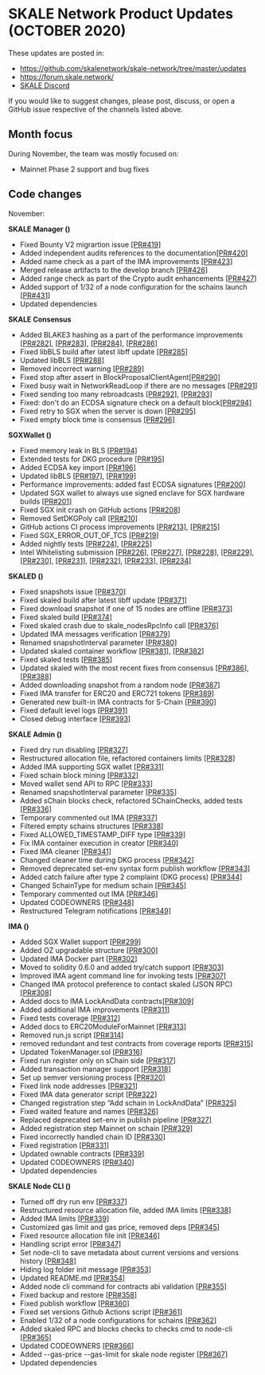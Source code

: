 # SKALE Network Product Updates (OCTOBER 2020)

These updates are posted in: 

-   <https://github.com/skalenetwork/skale-network/tree/master/updates>
-   <https://forum.skale.network/>
-   [SKALE Discord](https://discord.gg/vvUtWJB)

If you would like to suggest changes, please post, discuss, or open a GitHub issue respective of the channels listed above.

## Month focus

During November, the team was mostly focused on:

-   Mainnet Phase 2 support and bug fixes


## Code changes

November:

**SKALE Manager ()**

-   Fixed Bounty V2 migrartion issue [\[PR#419\]](https://github.com/skalenetwork/skale-manager/pull/419)
-   Added independent audits references to the documentation[\[PR#420\]](https://github.com/skalenetwork/skale-manager/pull/420)
-   Added name check as a part of the IMA improvements [\[PR#423\]](https://github.com/skalenetwork/skale-manager/pull/423)
-   Merged release artifacts to the develop branch [\[PR#426\]](https://github.com/skalenetwork/skale-manager/pull/426)
-   Added range check as part of the Crypto audit enhancements [\[PR#427\]](https://github.com/skalenetwork/skale-manager/pull/427)
-   Added support of 1/32 of a node configuration for the schains launch [\[PR#431\]](https://github.com/skalenetwork/skale-manager/pull/431)
-   Updated dependencies

**SKALE Consensus**

-   Added BLAKE3 hashing as a part of the performance improvements [\[PR#282\]](https://github.com/skalenetwork/skale-consensus/pull/282), [\[PR#283\]](https://github.com/skalenetwork/skale-consensus/pull/283), [\[PR#284\]](https://github.com/skalenetwork/skale-consensus/pull/284), [\[PR#286\]](https://github.com/skalenetwork/skale-consensus/pull/286)
-   Fixed libBLS build after latest libff update [\[PR#285\]](https://github.com/skalenetwork/skale-consensus/pull/285)
-   Updated libBLS [\[PR#288\]](https://github.com/skalenetwork/skale-consensus/pull/288)
-   Removed incorrect warning [\[PR#289\]](https://github.com/skalenetwork/skale-consensus/pull/289)
-   Fixed stop after assert in BlockProposalClientAgent[\[PR#290\]](https://github.com/skalenetwork/skale-consensus/pull/290)
-   Fixed busy wait in NetworkReadLoop if there are no messages [\[PR#291\]](https://github.com/skalenetwork/skale-consensus/pull/291)
-   Fixed sending too many rebroadcasts [\[PR#292\]](https://github.com/skalenetwork/skale-consensus/pull/292), [\[PR#293\]](https://github.com/skalenetwork/skale-consensus/pull/293)
-   Fixed: don't do an ECDSA signature check on a default block[\[PR#294\]](https://github.com/skalenetwork/skale-consensus/pull/294)
-   Fixed retry to SGX when the server is down [\[PR#295\]](https://github.com/skalenetwork/skale-consensus/pull/295)
-   Fixed empty block time is consensus [\[PR#296\]](https://github.com/skalenetwork/skale-consensus/pull/296)

**SGXWallet ()**

-   Fixed memory leak in BLS [\[PR#194\]](https://github.com/skalenetwork/SGXWallet/pull/194)
-   Extended tests for DKG procedure [\[PR#195\]](https://github.com/skalenetwork/SGXWallet/pull/195)
-   Added ECDSA key import [\[PR#196\]](https://github.com/skalenetwork/SGXWallet/pull/196)
-   Updated libBLS [\[PR#197\]](https://github.com/skalenetwork/SGXWallet/pull/197), [\[PR#199\]](https://github.com/skalenetwork/SGXWallet/pull/199)
-   Performance improvements: added fast ECDSA signatures [\[PR#200\]](https://github.com/skalenetwork/SGXWallet/pull/200)
-   Updated SGX wallet to always use signed enclave for SGX hardware builds [\[PR#201\]](https://github.com/skalenetwork/SGXWallet/pull/201)
-   Fixed SGX init crash on GitHub actions [\[PR#208\]](https://github.com/skalenetwork/SGXWallet/pull/208)
-   Removed SetDKGPoly call [\[PR#210\]](https://github.com/skalenetwork/SGXWallet/pull/210)
-   GitHub actions CI process improvements [\[PR#213\]](https://github.com/skalenetwork/SGXWallet/pull/213), [\[PR#215\]](https://github.com/skalenetwork/SGXWallet/pull/215)
-   Fixed SGX_ERROR_OUT_OF_TCS  [\[PR#219\]](https://github.com/skalenetwork/SGXWallet/pull/219)
-   Added nightly tests  [\[PR#224\]](https://github.com/skalenetwork/SGXWallet/pull/224), [\[PR#225\]](https://github.com/skalenetwork/SGXWallet/pull/225)
-   Intel Whitelisting submission [\[PR#226\]](https://github.com/skalenetwork/SGXWallet/pull/226), [\[PR#227\]](https://github.com/skalenetwork/SGXWallet/pull/227), [\[PR#228\]](https://github.com/skalenetwork/SGXWallet/pull/228), [\[PR#229\]](https://github.com/skalenetwork/SGXWallet/pull/229), [\[PR#230\]](https://github.com/skalenetwork/SGXWallet/pull/230), [\[PR#231\]](https://github.com/skalenetwork/SGXWallet/pull/231), [\[PR#232\]](https://github.com/skalenetwork/SGXWallet/pull/232), [\[PR#233\]](https://github.com/skalenetwork/SGXWallet/pull/233), [\[PR#234\]](https://github.com/skalenetwork/SGXWallet/pull/234)

**SKALED ()**

-   Fixed snapshots issue [\[PR#370\]](https://github.com/skalenetwork/skaled/pull/370)
-   Fixed skaled build after latest libff update [\[PR#371\]](https://github.com/skalenetwork/skaled/pull/371)
-   Fixed download snapshot if one of 15 nodes are offline [\[PR#373\]](https://github.com/skalenetwork/skaled/pull/373)
-   Fixed skaled build [\[PR#374\]](https://github.com/skalenetwork/skaled/pull/374)
-   Fixed skaled crash due to skale_nodesRpcInfo call [\[PR#376\]](https://github.com/skalenetwork/skaled/pull/376)
-   Updated IMA messages verification [\[PR#379\]](https://github.com/skalenetwork/skaled/pull/379)
-   Renamed snapshotInterval parameter [\[PR#380\]](https://github.com/skalenetwork/skaled/pull/380)
-   Updated skaled container workflow [\[PR#381\]](https://github.com/skalenetwork/skaled/pull/381), [\[PR#382\]](https://github.com/skalenetwork/skaled/pull/382)
-   Fixed skaled tests [\[PR#385\]](https://github.com/skalenetwork/skaled/pull/385)
-   Updated skaled with the most recent fixes from consensus [\[PR#386\]](https://github.com/skalenetwork/skaled/pull/386), [\[PR#388\]](https://github.com/skalenetwork/skaled/pull/388)
-   Added downloading snapshot from a random node [\[PR#387\]](https://github.com/skalenetwork/skaled/pull/387)
-   Fixed IMA transfer for ERC20 and ERC721 tokens [\[PR#389\]](https://github.com/skalenetwork/skaled/pull/389)
-   Generated new built-in IMA contracts for S-Chain [\[PR#390\]](https://github.com/skalenetwork/skaled/pull/390)
-   Fixed default level logs [\[PR#391\]](https://github.com/skalenetwork/skaled/pull/391)
-   Closed debug interface [\[PR#393\]](https://github.com/skalenetwork/skaled/pull/393)

**SKALE Admin ()**

-   Fixed dry run disabling [\[PR#327\]](https://github.com/skalenetwork/skale-admin/pull/327)
-   Restructured allocation file, refactored containers limits [\[PR#328\]](https://github.com/skalenetwork/skale-admin/pull/328)
-   Added IMA supporting SGX wallet [\[PR#331\]](https://github.com/skalenetwork/skale-admin/pull/331)
-   Fixed schain block mining [\[PR#332\]](https://github.com/skalenetwork/skale-admin/pull/332)
-   Moved wallet send API to RPC [\[PR#333\]](https://github.com/skalenetwork/skale-admin/pull/333)
-   Renamed snapshotInterval parameter [\[PR#335\]](https://github.com/skalenetwork/skale-admin/pull/335)
-   Added sChain blocks check, refactored SChainChecks, added tests [\[PR#336\]](https://github.com/skalenetwork/skale-admin/pull/336)
-   Temporary commented out IMA [\[PR#337\]](https://github.com/skalenetwork/skale-admin/pull/337)
-   Filtered empty schains structures [\[PR#338\]](https://github.com/skalenetwork/skale-admin/pull/338)
-   Fixed ALLOWED_TIMESTAMP_DIFF type [\[PR#339\]](https://github.com/skalenetwork/skale-admin/pull/339)
-   Fix IMA container execution in creator [\[PR#340\]](https://github.com/skalenetwork/skale-admin/pull/340)
-   Fixed IMA cleaner [\[PR#341\]](https://github.com/skalenetwork/skale-admin/pull/341)
-   Changed cleaner time during DKG process [\[PR#342\]](https://github.com/skalenetwork/skale-admin/pull/342)
-   Removed deprecated set-env syntax form publish workflow [\[PR#343\]](https://github.com/skalenetwork/skale-admin/pull/343)
-   Added catch failure after type 2 complaint (DKG process)  [\[PR#344\]](https://github.com/skalenetwork/skale-admin/pull/344)
-   Changed SchainType for medium schain [\[PR#345\]](https://github.com/skalenetwork/skale-admin/pull/345)
-   Temporary commented out IMA  [\[PR#346\]](https://github.com/skalenetwork/skale-admin/pull/346)
-   Updated CODEOWNERS  [\[PR#348\]](https://github.com/skalenetwork/skale-admin/pull/348)
-   Restructured Telegram notifications  [\[PR#349\]](https://github.com/skalenetwork/skale-admin/pull/349)

**IMA ()**

-   Added SGX Wallet support [\[PR#299\]](https://github.com/skalenetwork/ima/pull/299)
-   Added OZ upgradable structure [\[PR#300\]](https://github.com/skalenetwork/ima/pull/300)
-   Updated IMA Docker part [\[PR#302\]](https://github.com/skalenetwork/ima/pull/302)
-   Moved to solidity 0.6.0 and added try/catch support [\[PR#303\]](https://github.com/skalenetwork/ima/pull/300)
-   Improved IMA agent command line for invoking tests [\[PR#307\]](https://github.com/skalenetwork/ima/pull/307)
-   Changed IMA protocol preference to contact skaled (JSON RPC)  [\[PR#308\]](https://github.com/skalenetwork/ima/pull/308)
-   Added docs to IMA LockAndData contracts[\[PR#309\]](https://github.com/skalenetwork/ima/pull/309)
-   Added additional IMA improvements [\[PR#311\]](https://github.com/skalenetwork/ima/pull/311)
-   Fixed tests coverage [\[PR#312\]](https://github.com/skalenetwork/ima/pull/312)
-   Added docs to ERC20ModuleForMainnet [\[PR#313\]](https://github.com/skalenetwork/ima/pull/313)
-   Removed run.js script [\[PR#314\]](https://github.com/skalenetwork/ima/pull/314)
-   removed redundant and test contracts from coverage reports [\[PR#315\]](https://github.com/skalenetwork/ima/pull/315)
-   Updated TokenManager.sol  [\[PR#316\]](https://github.com/skalenetwork/ima/pull/316)
-   Fixed run register only on sChain side [\[PR#317\]](https://github.com/skalenetwork/ima/pull/317)
-   Added transaction manager support [\[PR#318\]](https://github.com/skalenetwork/ima/pull/318)
-   Set up semver versioning process [\[PR#320\]](https://github.com/skalenetwork/ima/pull/320)
-   Fixed link node addresses [\[PR#321\]](https://github.com/skalenetwork/ima/pull/321)
-   Fixed IMA data generator script  [\[PR#322\]](https://github.com/skalenetwork/ima/pull/322)
-   Changed registration step “Add schain in LockAndData” [\[PR#325\]](https://github.com/skalenetwork/ima/pull/325)
-   Fixed waited feature and names [\[PR#326\]](https://github.com/skalenetwork/ima/pull/326)
-   Replaced deprecated set-env in publish pipeline [\[PR#327\]](https://github.com/skalenetwork/ima/pull/327)
-   Added registration step Mainnet on schain [\[PR#329\]](https://github.com/skalenetwork/ima/pull/329)
-   Fixed incorrectly handled chain ID [\[PR#330\]](https://github.com/skalenetwork/ima/pull/330)
-   Fixed registration [\[PR#331\]](https://github.com/skalenetwork/ima/pull/331)
-   Updated ownable contracts [\[PR#339\]](https://github.com/skalenetwork/ima/pull/339)
-   Updated CODEOWNERS [\[PR#340\]](https://github.com/skalenetwork/ima/pull/340)
-   Updated dependencies

**SKALE Node CLI ()**

-   Turned off dry run env [\[PR#337\]](https://github.com/skalenetwork/skale-node-cli/pull/337)
-   Restructured resource allocation file, added IMA limits [\[PR#338\]](https://github.com/skalenetwork/skale-node-cli/pull/338)
-   Added IMA limits [\[PR#339\]](https://github.com/skalenetwork/skale-node-cli/pull/339)
-   Customized gas limit and gas price, removed deps [\[PR#345\]](https://github.com/skalenetwork/skale-node-cli/pull/345)
-   Fixed resource allocation file init [\[PR#346\]](https://github.com/skalenetwork/skale-node-cli/pull/346)
-   Handling script error [\[PR#347\]](https://github.com/skalenetwork/skale-node-cli/pull/347)
-   Set node-cli to save metadata about current versions and versions history [\[PR#348\]](https://github.com/skalenetwork/skale-node-cli/pull/348)
-   Hiding log folder init message [\[PR#353\]](https://github.com/skalenetwork/skale-node-cli/pull/353)
-   Updated README.md [\[PR#354\]](https://github.com/skalenetwork/skale-node-cli/pull/354)
-   Added node cli command for contracts abi validation [\[PR#355\]](https://github.com/skalenetwork/skale-node-cli/pull/355)
-   Fixed backup and restore [\[PR#358\]](https://github.com/skalenetwork/skale-node-cli/pull/358)
-   Fixed publish workflow [\[PR#360\]](https://github.com/skalenetwork/skale-node-cli/pull/360)
-   Fixed set versions Github Actions script [\[PR#361\]](https://github.com/skalenetwork/skale-node-cli/pull/361)
-   Enabled 1/32 of a node configurations for schains [\[PR#362\]](https://github.com/skalenetwork/skale-node-cli/pull/362)
-   Added skaled RPC and blocks checks to checks cmd to node-cli [\[PR#365\]](https://github.com/skalenetwork/skale-node-cli/pull/365)
-   Updated CODEOWNERS [\[PR#366\]](https://github.com/skalenetwork/skale-node-cli/pull/366)
-   Added --gas-price --gas-limit for skale node register [\[PR#367\]](https://github.com/skalenetwork/skale-node-cli/pull/367)
-   Updated dependencies
